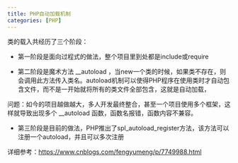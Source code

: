 ```yaml
---
title: PHP自动加载机制
categories: [PHP]
---
```


类的载入共经历了三个阶段：

- 第一阶段是面向过程式的做法，整个项目里到处都是include或require

- 第二阶段是魔术方法 __autoload ，当new一个类的时候，如果类不存在，则会调用此方法传入类名。autoload机制可以使得PHP程序在使用类时才自动包含文件，而不是一开始就将所有的类文件全部包含，这就是自动加载，

​       问题：如今的项目越做越大，多人开发最终整合，甚至一个项目使用多个框架，这样就导致出现多个 __autoload 函数，函数名报错，函数内容不兼容。

- 第三阶段是目前的做法，PHP推出了spl_autoload_register方法，该方法可以注册一个autoload，并且可以多次注册



详细参考：https://www.cnblogs.com/fengyumeng/p/7749988.html
